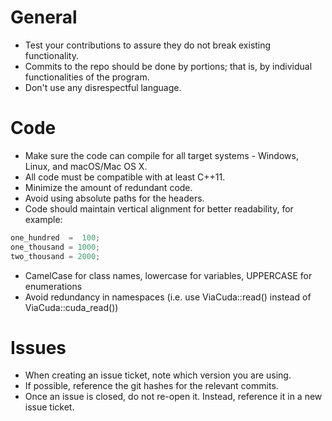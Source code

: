 General
=======

* Test your contributions to assure they do not break existing functionality.
* Commits to the repo should be done by portions; that is, by individual functionalities of the program.
* Don't use any disrespectful language.

Code
=======

* Make sure the code can compile for all target systems - Windows, Linux, and macOS/Mac OS X.
* All code must be compatible with at least C++11.
* Minimize the amount of redundant code.
* Avoid using absolute paths for the headers.
* Code should maintain vertical alignment for better readability, for example:

```C
one_hundred  =  100;
one_thousand = 1000;
two_thousand = 2000;
```

* CamelCase for class names, lowercase for variables, UPPERCASE for enumerations
* Avoid redundancy in namespaces (i.e. use ViaCuda::read() instead of ViaCuda::cuda_read())

Issues
=======

* When creating an issue ticket, note which version you are using.
* If possible, reference the git hashes for the relevant commits.
* Once an issue is closed, do not re-open it. Instead, reference it in a new issue ticket.
